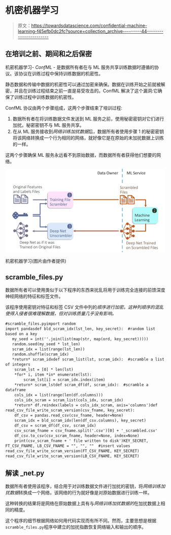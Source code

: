 # 机密机器学习

> 原文：<https://towardsdatascience.com/confidential-machine-learning-f45efb0dc2fc?source=collection_archive---------44----------------------->

## 在培训之前、期间和之后保密

机密机器学习- *ConfML -* 是数据所有者在与 ML 服务共享训练数据时遵循的协议。该协议在训练过程中保持训练数据的机密性。

静态数据和传输中数据的机密性可以通过加密来确保。数据在训练开始之前就被解密，并且在训练过程结束之前一直是易受攻击的。ConfML 解决了这个漏洞:它确保了训练过程中训练数据的机密性。

ConfML 协议由两个步骤组成，这两个步骤结束了培训过程:

1.  数据所有者在将训练数据文件发送到 ML 服务之前，使用秘密密钥对它们进行加扰。秘密密钥不与 ML 服务共享。
2.  在从 ML 服务接收到*网络训练加扰数据*后，数据所有者使用步骤 1 的秘密密钥将该网络转换成一个行为相同的网络，就好像它是在原始的未加扰数据上训练的一样。

这两个步骤确保 ML 服务永远看不到原始数据，而数据所有者获得他们想要的网络。

![](img/6dc18be51f2217f2a55f6505046deaec.png)

机密机器学习(图片由作者提供)

## scramble_files.py

数据所有者可以使用类似于以下程序的东西来扰乱将用于训练完全连接的前馈深度神经网络的特征和标签文件。

该程序使用密钥对特征和标签 CSV 文件中列的*顺序进行加密。这种列顺序的混乱使得入侵者很难理解数据，但对训练质量几乎没有影响。*

```
#scramble_files.pyimport random
import pandasdef bld_scram_idx(lst_len, key_secret):  #random list based on a key
   my_seed = int(''.join(list(map(str, map(ord, key_secret)))))
   random.seed(my_seed * lst_len)
   scram_idx = list(range(lst_len))
   random.shuffle(scram_idx)
   *return* scram_idxdef scram_list(lst, scram_idx):  #scramble a list of integers
    scram_lst = [0] * len(lst)
    *for* i, item *in* enumerate(lst):
        scram_lst[i] = scram_idx.index(item)
    *return* scram_lstdef scram_df(df, scram_idx):  #scramble a dataframe
    cols_idx = list(range(len(df.columns)))
    cols_idx_scram = scram_list(cols_idx, scram_idx)
    *return* df.reindex(labels = cols_idx_scram, axis='columns')def read_csv_file_write_scram_version(csv_fname, key_secret):
    df_csv = pandas.read_csv(csv_fname, header=None)
    scram_idx = bld_scram_idx(len(df_csv.columns), key_secret)
    df_csv = scram_df(df_csv, scram_idx)
    csv_scram_fname = csv_fname.split('.csv')[0] + '_scrambled.csv'
    df_csv.to_csv(csv_scram_fname, header=None, index=None)
    print(csv_scram_fname + ' file written to disk')KEY_SECRET, FT_CSV_FNAME, LB_CSV_FNAME = "", "", ""  #insert values
read_csv_file_write_scram_version(FT_CSV_FNAME, KEY_SECRET)
read_csv_file_write_scram_version(LB_CSV_FNAME, KEY_SECRET)
```

## 解读 _net.py

数据所有者使用该程序，结合用于对训练数据文件进行加扰的密钥，将*网络训练加扰数据*转换成一个网络，该网络的行为就好像是对原始数据进行训练一样。

这种转换的结果将是网络在原始数据上具有与*网络训练加扰数据的*在加扰数据上相同的精度。

这个程序的细节根据网络如何用代码实现而有所不同。然而，主要思想是根据`scramble_files.py`程序中建立的加扰指数恢复网络输入和输出的顺序。
